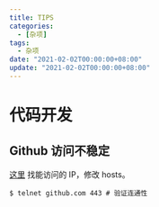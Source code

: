 ```yaml
---
title: TIPS
categories: 
  - [杂项]
tags:
  - 杂项
date: "2021-02-02T00:00:00+08:00"
update: "2021-02-02T00:00:00+08:00"
---
```


# 代码开发

## Github 访问不稳定

[这里](https://ping.chinaz.com/github.com) 找能访问的 IP，修改 hosts。

```shell
$ telnet github.com 443 # 验证连通性
```

